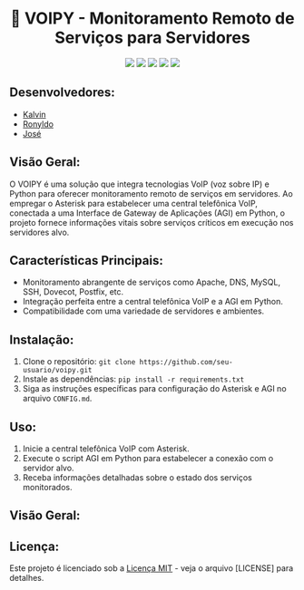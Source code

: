 
<h1 align="center">📌  VOIPY - Monitoramento Remoto de Serviços para Servidores </h1>

<p align="center">
  <img src="http://img.shields.io/static/v1?label=License&message=MIT&color=fe428e&style=for-the-badge"/>

  <img src="http://img.shields.io/static/v1?label=Python&message=2.6.13&color=fe428e&style=for-the-badge&logo=python&logoColor=white"/>
  
  <img src="https://img.shields.io/static/v1?label=ASTERISK&message=SOFTWARE&color=fe428e&style=for-the-badge&logo=ASTERISK"/>
  
  <img src="https://img.shields.io/static/v1?label=ASTERISK-AGI&message=BIBLIOTECA&color=fe428e&style=for-the-badge&logo=AGI"/>

  <img src="http://img.shields.io/static/v1?label=STATUS&message=EM%20ANDAMENTO&color=fe428e&style=for-the-badge"/>
</p>

## Desenvolvedores:

- [Kalvin](https://github.com/kakanetwork)
- [Ronyldo](https://github.com/Ronynetwork)
- [José](https://github.com/JoJoseB)
  
## Visão Geral:

O VOIPY é uma solução que integra tecnologias VoIP (voz sobre IP) e Python para oferecer monitoramento remoto de serviços em servidores. Ao empregar o Asterisk para estabelecer uma central telefônica VoIP, conectada a uma Interface de Gateway de Aplicações (AGI) em Python, o projeto fornece informações vitais sobre serviços críticos em execução nos servidores alvo.

## Características Principais:

- Monitoramento abrangente de serviços como Apache, DNS, MySQL, SSH, Dovecot, Postfix, etc.
- Integração perfeita entre a central telefônica VoIP e a AGI em Python.
- Compatibilidade com uma variedade de servidores e ambientes.

## Instalação:

1. Clone o repositório: `git clone https://github.com/seu-usuario/voipy.git`
2. Instale as dependências: `pip install -r requirements.txt`
3. Siga as instruções específicas para configuração do Asterisk e AGI no arquivo `CONFIG.md`.

## Uso:

1. Inicie a central telefônica VoIP com Asterisk.
2. Execute o script AGI em Python para estabelecer a conexão com o servidor alvo.
3. Receba informações detalhadas sobre o estado dos serviços monitorados.

## Visão Geral:

## Licença:

Este projeto é licenciado sob a [Licença MIT] - veja o arquivo [LICENSE] para detalhes.

[Licença MIT]: LICENSE
